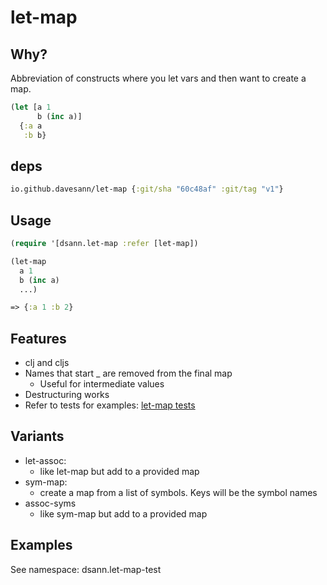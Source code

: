 # let-map

## Why?
Abbreviation of constructs where you let vars and then want to create a map.

```clojure
(let [a 1
      b (inc a)]
  {:a a
   :b b}

```
## deps

```clojure 
io.github.davesann/let-map {:git/sha "60c48af" :git/tag "v1"}
```

## Usage

```clojure
(require '[dsann.let-map :refer [let-map])

(let-map
  a 1
  b (inc a)
  ...)

=> {:a 1 :b 2}

```


## Features

* clj and cljs
* Names that start _ are removed from the final map
  * Useful for intermediate values
* Destructuring works
* Refer to tests for examples: [let-map tests](src/test/clj/dsann/let_map_test.cljc)

## Variants

* let-assoc:
  * like let-map but add to a provided map
* sym-map:
  * create a map from a list of symbols. Keys will be the symbol names
* assoc-syms
  * like sym-map but add to a provided map

## Examples
See namespace: dsann.let-map-test

